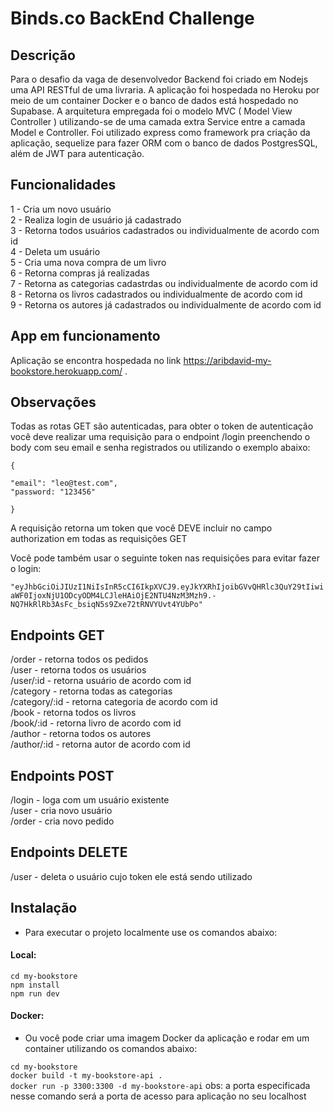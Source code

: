# Binds.co BackEnd Challenge

## Descrição

Para o desafio da vaga de desenvolvedor Backend foi criado em Nodejs uma API RESTful de uma livraria. A aplicação foi hospedada no Heroku
por meio de um container Docker e o banco de dados está hospedado no Supabase.
A arquitetura empregada foi o modelo MVC ( Model View Controller ) utilizando-se de uma camada extra Service entre a camada Model e Controller.
Foi utilizado express como framework pra criação da aplicação, sequelize para fazer ORM com o banco de dados PostgresSQL, além de JWT para autenticação.

## Funcionalidades

1 - Cria um novo usuário <br/>
2 - Realiza login de usuário já cadastrado <br/>
3 - Retorna todos usuários cadastrados ou individualmente de acordo com id <br/>
4 - Deleta um usuário <br/>
5 - Cria uma nova compra de um livro <br/>
6 - Retorna compras já realizadas <br/>
7 - Retorna as categorias cadastrdas ou individualmente de acordo com id <br/>
8 - Retorna os livros cadastrados ou individualmente de acordo com id <br/>
9 - Retorna os autores já cadastrados ou individualmente de acordo com id <br/>

## App em funcionamento

Aplicação se encontra hospedada no link https://aribdavid-my-bookstore.herokuapp.com/ . 

## Observações

Todas as rotas GET são autenticadas, para obter o token de autenticação você deve realizar uma requisição para o endpoint /login preenchendo o body com seu 
email e senha registrados ou utilizando o exemplo abaixo:

```
{

"email": "leo@test.com",
"password: "123456"

}

```

A requisição retorna um token que você DEVE incluir no campo authorization em todas as requisições GET

Você pode também usar o seguinte token nas requisições para evitar fazer o login:

`"eyJhbGciOiJIUzI1NiIsInR5cCI6IkpXVCJ9.eyJkYXRhIjoibGVvQHRlc3QuY29tIiwiaWF0IjoxNjU1ODcyODM4LCJleHAiOjE2NTU4NzM3Mzh9.-NQ7HkRlRb3AsFc_bsiqN5s9Zxe72tRNVYUvt4YUbPo"`

## Endpoints GET

  /order - retorna todos os pedidos <br/>
  /user - retorna todos os usuários <br/>
  /user/:id - retorna usuário de acordo com id <br/>
  /category - retorna todas as categorias <br/>
  /category/:id - retorna categoria de acordo com id <br/>
  /book - retorna todos os livros <br/>
  /book/:id - retorna livro de acordo com id <br/>
  /author - retorna todos os autores <br/>
  /author/:id - retorna autor de acordo com id <br/>
  
## Endpoints POST
 
 /login - loga com um usuário existente <br/>
 /user - cria novo usuário <br/>
 /order - cria novo pedido <br/>
 
## Endpoints DELETE

/user - deleta o usuário cujo token ele está sendo utilizado

## Instalação

- Para executar o projeto localmente use os comandos abaixo:

#### Local:

`cd my-bookstore` <br/>
`npm install` <br/>
`npm run dev` <br/>

#### Docker:

- Ou você pode criar uma imagem Docker da aplicação e rodar em um container utilizando os comandos abaixo:

`cd my-bookstore` <br/>
`docker build -t my-bookstore-api .` <br/>
`docker run -p 3300:3300 -d my-bookstore-api` obs: a porta especificada nesse comando será a porta de acesso para aplicação no seu localhost <br/>


